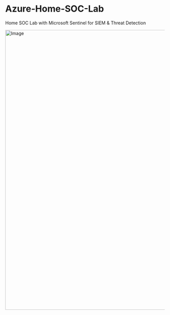 # Azure-Home-SOC-Lab
Home SOC Lab with Microsoft Sentinel for SIEM &amp; Threat Detection

<img width="1339" height="884" alt="Image" src="https://github.com/user-attachments/assets/e0cd1ed1-fec4-481a-ad7f-15422821daa1" />
